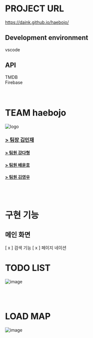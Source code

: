 # PROJECT URL
https://daink.github.io/haebojo/
## Development environment
vscode
## API
TMDB <br/>
Firebase <br/>
<br/>
<br/>

# TEAM haebojo
![logo](https://github.com/dainK/haebojo/assets/26786677/8eeb7c73-8468-4f23-b43c-84ebce6df90c)
<br/>
### [> 팀장 김민재](https://velog.io/@minjae98)
#### [> 팀원 강다형](https://dadah.tistory.com)
#### [> 팀원 배윤호](https://stillasever.tistory.com)
#### [> 팀원 김영우](https://pachyuchepe.tistory.com)
<br/>
<br/>

# 구현 기능
## 메인 화면
[ x ] 검색 기능
[ x ] 페이지 네이션


# TODO LIST
![image](https://github.com/dainK/haebojo/assets/26786677/a8c2e8d4-897f-4401-9fed-e88294c85729)

<br/>
<br/>

# LOAD MAP
![image](https://github.com/dainK/haebojo/assets/26786677/bd26903e-cd78-4a41-aeca-af62640127df)

<br/>
<br/>
